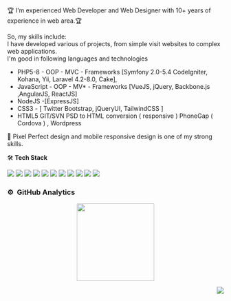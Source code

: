 🏆 I'm experienced Web Developer and Web Designer with 10+ years of experience in web area.🏆

 So, my skills include:<br> 
 I have developed various of projects, from simple visit websites to complex web applications.<br> 
 I'm good in following languages and technologies
  - PHP5-8 - OOP - MVC - Frameworks [Symfony 2.0-5.4 CodeIgniter, Kohana, Yii, Laravel 4.2-8.0, Cake],
  - JavaScript - OOP - MV* - Frameworks [VueJS, jQuery, Backbone.js ,AngularJS, ReactJS]
  - NodeJS -[ExpressJS]
  - CSS3 - [ Twitter Bootstrap, jQueryUI, TailwindCSS ]
  - HTML5 GIT/SVN PSD to HTML conversion ( responsive ) PhoneGap ( Cordova ) , Wordpress
  
  💎 Pixel Perfect design and mobile responsive design is one of my strong skills.
  
  🛠️ **Tech Stack**

<img src="https://img.shields.io/badge/PHP-313131?logo=php&logoColor=777BB3" /> <img src="https://img.shields.io/badge/Laravel-313131?logo=laravel&logoColor=red" />  <img src="https://img.shields.io/badge/Symfony-313131?logo=Symfony&logoColor=white" /> <img src="https://img.shields.io/badge/JavaScript-313131?logo=javascript&logoColor=F7DF1E" /> <img src="https://img.shields.io/badge/Node%20js-313131?logo=nodedotjs&logoColor=green" /> <img src="https://img.shields.io/badge/Vue.js-313131?logo=vuedotjs&logoColor=4FC08D" /> <img src="https://img.shields.io/badge/React-313131?logo=react&logoColor=61DAFB" />  <img src="https://img.shields.io/badge/HTML5-313131?logo=html5&logoColor=E34F26" /> <img src="https://img.shields.io/badge/Tailwind_CSS-313131?logo=tailwind-css&logoColor=38B2AC" /> <img src="https://img.shields.io/badge/Ubuntu-313131?logo=ubuntu&logoColor=E95420" /> <img src="https://img.shields.io/badge/GIT-313131?logo=git&logoColor=E44C30" />

### ⚙️ &nbsp;GitHub Analytics

<p align="center">
<a href="https://github.com/VaruzhanA">
  <img height="180em" src="https://github-readme-stats-eight-theta.vercel.app/api?username=VaruzhanA&show_icons=true&theme=algolia&include_all_commits=true&count_private=true"/>
</a>
</p>

<img src="https://komarev.com/ghpvc/?username=VaruzhanA&color=blue&style=flat-square&label=visitors" align="right" />

